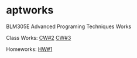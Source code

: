 # aptworks

BLM305E Advanced Programing Techniques Works

Class Works:
[CW#2](https://sahinalcin.github.io/aptworks/sahincw2)
[CW#3](https://sahinalcin.github.io/aptworks/inspector.html)

Homeworks:
[HW#1](https://sahinalcin.github.io/aptworks/SahinHW1)


